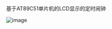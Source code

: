 基于AT89C51单片机的LCD显示的定时闹钟

![image](https://github.com/user-attachments/assets/a8415ee1-c826-43e8-849a-404540492365)
